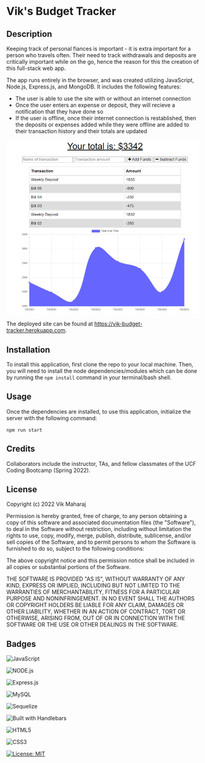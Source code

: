 # Vik's Budget Tracker

## Description

Keeping track of personal fiances is important - it is extra important for a person who travels often. Their need to track withdrawals and deposits are critically important while on the go, hence the reason for this the creation of this full-stack web app.

The app runs entirely in the browser, and was created utilizing JavaScript, Node.js, Express.js, and MongoDB. It includes the following features:

- The user is able to use the site with or without an internet connection
- Once the user enters an expense or deposit, they will recieve a notification that they have done so
- If the user is offline, once their internet connection is restablished, then the deposits or expenses added while they were offline are added to their transaction history and their totals are updated


![Vik's Budget Tracker Web App](public/assets/screenshot.png)

The deployed site can be found at https://vik-budget-tracker.herokuapp.com.


## Installation

To install this application, first clone the repo to your local machine. Then, you will need to install the node dependencies/modules which can be done by running the ```npm install``` command in your terminal/bash shell. 

## Usage

Once the dependencies are installed, to use this application, initialize the server with the following command: 
```
npm run start
```

## Credits

Collaborators include the instructor, TAs, and fellow classmates of the UCF Coding Bootcamp (Spring 2022).


## License

Copyright (c) 2022 Vik Maharaj

Permission is hereby granted, free of charge, to any person obtaining a copy of this software and associated documentation files (the "Software"), to deal
in the Software without restriction, including without limitation the rights to use, copy, modify, merge, publish, distribute, sublicense, and/or sell copies of the Software, and to permit persons to whom the Software is furnished to do so, subject to the following conditions:

The above copyright notice and this permission notice shall be included in all copies or substantial portions of the Software.

THE SOFTWARE IS PROVIDED "AS IS", WITHOUT WARRANTY OF ANY KIND, EXPRESS OR IMPLIED, INCLUDING BUT NOT LIMITED TO THE WARRANTIES OF MERCHANTABILITY,
FITNESS FOR A PARTICULAR PURPOSE AND NONINFRINGEMENT. IN NO EVENT SHALL THE AUTHORS OR COPYRIGHT HOLDERS BE LIABLE FOR ANY CLAIM, DAMAGES OR OTHER LIABILITY, WHETHER IN AN ACTION OF CONTRACT, TORT OR OTHERWISE, ARISING FROM, OUT OF OR IN CONNECTION WITH THE SOFTWARE OR THE USE OR OTHER DEALINGS IN THE SOFTWARE.


## Badges

![JavaScript](https://img.shields.io/badge/javascript-%23323330.svg?style=for-the-badge&logo=javascript&logoColor=%23F7DF1E)

![NODE.js](https://img.shields.io/badge/Node.js-43853D?style=for-the-badge&logo=node.js&logoColor=white)

![Express.js](https://img.shields.io/badge/express.js-%23404d59.svg?style=for-the-badge&logo=express&logoColor=%2361DAFB)

![MySQL](https://img.shields.io/badge/mysql-%2300f.svg?style=for-the-badge&logo=mysql&logoColor=white)

![Sequelize](https://img.shields.io/badge/Sequelize-52B0E7?style=for-the-badge&logo=Sequelize&logoColor=white)

![Built with Handlebars](https://camo.githubusercontent.com/157406d523db8de87230e52d6800e8afa82a51feca33cb56f7f1c80fc557704f/687474703a2f2f706978656c2d636f6f6b6572732e6769746875622e696f2f6275696c742d776974682d6261646765732f68616e646c65626172732f68616e646c65626172732d73686f72742d666c61742e706e67)

![HTML5](https://img.shields.io/badge/html5-%23E34F26.svg?style=for-the-badge&logo=html5&logoColor=white)

![CSS3](https://img.shields.io/badge/css3-%231572B6.svg?style=for-the-badge&logo=css3&logoColor=white)

[![License: MIT](https://img.shields.io/badge/License-MIT-yellow.svg)](https://opensource.org/licenses/MIT)
